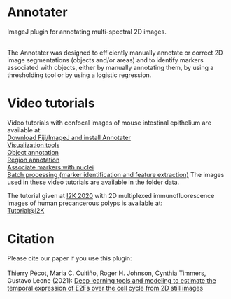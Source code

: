 # Annotater
ImageJ plugin for annotating multi-spectral 2D images.

<br />
The Annotater was designed to efficiently manually annotate or correct 2D image segmentations (objects and/or areas) and to identify markers associated with objects, either by manually annotating them, by using a thresholding tool or by using a logistic regression.<br />

# Video tutorials
Video tutorials with confocal images of mouse intestinal epithelium are available at:<br>
[Download Fiji/ImageJ and install Annotater](https://youtu.be/dwRcHlkcHlI)<br />
[Visualization tools](https://youtu.be/CnHBP-PfHCE)<br />
[Object annotation](https://youtu.be/8r9kXktrU18)<br />
[Region annotation](https://youtu.be/JGPAz1Lrh3k)<br />
[Associate markers with nuclei](https://youtu.be/fMliJoXyWbI)<br />
[Batch processing (marker identification and feature extraction)](https://youtu.be/tR-lcomwzyM)
The images used in these video tutorials are available in the folder data.

The tutorial given at [I2K 2020](https://www.janelia.org/you-janelia/conferences/from-images-to-knowledge-with-imagej-friends) with 2D multiplexed immunofluorescence images of human precancerous polyps is available at:<br>
[Tutorial@I2K](https://www.youtube.com/watch?app=desktop&v=GB4Eu8C52-4&feature=youtu.be)

# Citation
Please cite our paper if you use this plugin: <br> <br>
Thierry Pécot, Maria C. Cuitiño, Roger H. Johnson, Cynthia Timmers, Gustavo Leone (2021): [Deep learning tools and modeling to estimate the temporal expression of E2Fs over the cell cycle from 2D still images](https://www.biorxiv.org/content/10.1101/2021.03.01.433386v1)
